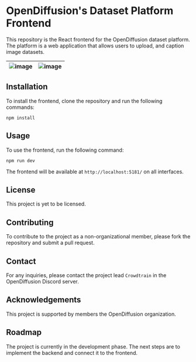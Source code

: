 # OpenDiffusion's Dataset Platform Frontend
This repository is the React frontend for the OpenDiffusion dataset platform. 
The platform is a web application that allows users to upload, and caption image datasets.


| ![image](https://github.com/OpenDiffusionAI/dataset-platform-frontend/assets/172853169/55be53c1-8e75-42cb-bd7f-98a13e273565) | ![image](https://github.com/OpenDiffusionAI/dataset-platform-frontend/assets/172853169/34606456-3956-4fa8-9333-90cb1adfe53d) |
|:---:|:---:|




## Installation
To install the frontend, clone the repository and run the following commands:
```
npm install
```

## Usage
To use the frontend, run the following command:
```
npm run dev
```
The frontend will be available at `http://localhost:5181/` on all interfaces.

## License
This project is yet to be licensed.

## Contributing
To contribute to the project as a non-organizational member, please fork the repository and submit a pull request.

## Contact
For any inquiries, please contact the project lead `Crowdtrain` in the OpenDiffusion Discord server.

## Acknowledgements
This project is supported by members the OpenDiffusion organization.

## Roadmap
The project is currently in the development phase. The next steps are to implement the backend and connect it to the frontend.
